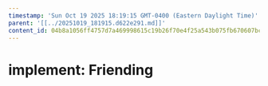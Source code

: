 ```yaml
---
timestamp: 'Sun Oct 19 2025 18:19:15 GMT-0400 (Eastern Daylight Time)'
parent: '[[../20251019_181915.d622e291.md]]'
content_id: 04b8a1056ff4757d7a469998615c19b26f70e4f25a543b075fb670607bc2751f
---
```


# implement: Friending
